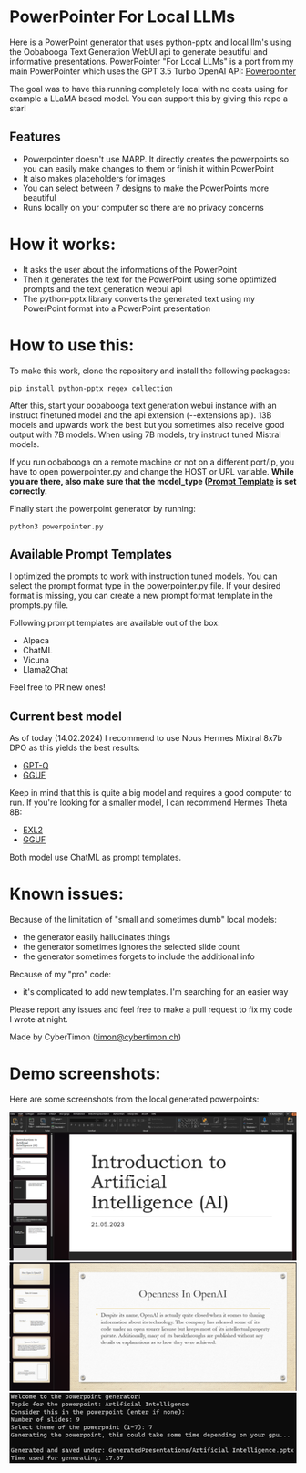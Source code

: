 # PowerPointer For Local LLMs
Here is a PowerPoint generator that uses python-pptx and local llm's using the Oobabooga Text Generation WebUI api to generate beautiful and informative presentations. 
PowerPointer "For Local LLMs" is a port from my main PowerPointer which uses the GPT 3.5 Turbo OpenAI API: [Powerpointer](https://github.com/CyberTimon/powerpointer) 

The goal was to have this running completely local with no costs using for example a LLaMA based model. 
You can support this by giving this repo a star!


## Features
 - Powerpointer doesn't use MARP. It directly creates the powerpoints so you can easily make changes to them or finish it within PowerPoint
 - It also makes placeholders for images
 - You can select between 7 designs to make the PowerPoints more beautiful
 - Runs locally on your computer so there are no privacy concerns

# How it works:
- It asks the user about the informations of the PowerPoint
- Then it generates the text for the PowerPoint using some optimized prompts and the text generation webui api
- The python-pptx library converts the generated text using my PowerPoint format into a PowerPoint presentation

# How to use this:
To make this work, clone the repository and install the following packages: 
```
pip install python-pptx regex collection
```
After this, start your oobabooga text generation webui instance with an instruct finetuned model and the api extension (--extensions api). 13B models and upwards work the best but you sometimes also receive good output with 7B models. When using 7B models, try instruct tuned Mistral models.

If you run oobabooga on a remote machine or not on a different port/ip, you have to open powerpointer.py and change the HOST or URL variable. **While you are there, also make sure that the model_type ([Prompt Template](#available-prompt-templates) is set correctly.**

Finally start the powerpoint generator by running:
```
python3 powerpointer.py 
```

## Available Prompt Templates
I optimized the prompts to work with instruction tuned models. You can select the prompt format type in the powerpointer.py file. If your desired format is missing, you can create a new prompt format template in the prompts.py file.

Following prompt templates are available out of the box:
 - Alpaca
 - ChatML
 - Vicuna
 - Llama2Chat

Feel free to PR new ones!

## Current best model
As of today (14.02.2024) I recommend to use Nous Hermes Mixtral 8x7b DPO as this yields the best results:
 - [GPT-Q](https://huggingface.co/TheBloke/Nous-Hermes-2-Mixtral-8x7B-DPO-GPTQ)
 - [GGUF](https://huggingface.co/TheBloke/Nous-Hermes-2-Mixtral-8x7B-DPO-GGUF)

Keep in mind that this is quite a big model and requires a good computer to run. If you're looking for a smaller model, I can recommend Hermes Theta 8B:
 - [EXL2](https://huggingface.co/bartowski/Hermes-2-Theta-Llama-3-8B-exl2)
 - [GGUF](https://huggingface.co/bartowski/Hermes-2-Theta-Llama-3-8B-GGUF)

Both model use ChatML as prompt templates.

# Known issues:
Because of the limitation of "small and sometimes dumb" local models:
- the generator easily hallucinates things
- the generator sometimes ignores the selected slide count
- the generator sometimes forgets to include the additional info

Because of my "pro" code:
- it's complicated to add new templates. I'm searching for an easier way

Please report any issues and feel free to make a pull request to fix my code I wrote at night.

Made by CyberTimon (timon@cybertimon.ch)

# Demo screenshots:
Here are some screenshots from the local generated powerpoints:

![alt text](https://raw.githubusercontent.com/CyberTimon/Powerpointer-For-Local-LLMs/main/Examples/AI_sample.png)
![alt text](https://raw.githubusercontent.com/CyberTimon/Powerpointer-For-Local-LLMs/main/Examples/AI_sample2.png)
![alt text](https://raw.githubusercontent.com/CyberTimon/Powerpointer-For-Local-LLMs/main/Examples/Example_run.png)
